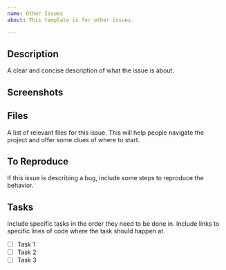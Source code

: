 ```yaml
---
name: Other Issues
about: This template is for other issues.

---
```


## Description
A clear and concise description of what the issue is about.

## Screenshots


## Files
A list of relevant files for this issue. This will help people navigate the project and offer some clues of where to start.

## To Reproduce
If this issue is describing a bug, include some steps to reproduce the behavior.

## Tasks
Include specific tasks in the order they need to be done in. Include links to specific lines of code where the task should happen at.
- [ ] Task 1
- [ ] Task 2
- [ ] Task 3
